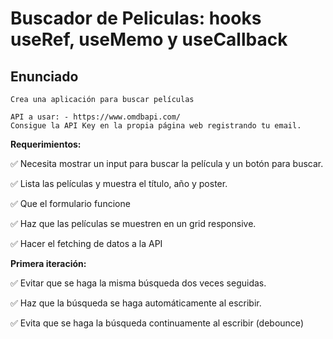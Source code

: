 # Buscador de Peliculas: hooks useRef, useMemo y useCallback
## Enunciado

`Crea una aplicación para buscar películas`
```
API a usar: - https://www.omdbapi.com/
Consigue la API Key en la propia página web registrando tu email.
```

**Requerimientos:**

✅ Necesita mostrar un input para buscar la película y un botón para buscar.

✅ Lista las películas y muestra el título, año y poster.

✅ Que el formulario funcione

✅ Haz que las películas se muestren en un grid responsive.

✅ Hacer el fetching de datos a la API

**Primera iteración:**

✅ Evitar que se haga la misma búsqueda dos veces seguidas.

✅ Haz que la búsqueda se haga automáticamente al escribir.

✅ Evita que se haga la búsqueda continuamente al escribir (debounce)
